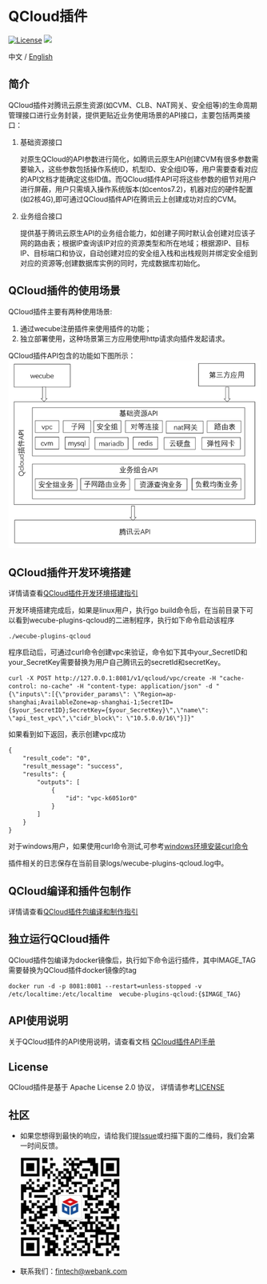 # QCloud插件
[![License](https://img.shields.io/badge/License-Apache%202.0-blue.svg)](https://opensource.org/licenses/Apache-2.0)
![](https://img.shields.io/badge/language-golang-orang.svg)

中文 / [English](README_EN.md)

## 简介

QCloud插件对腾讯云原生资源(如CVM、CLB、NAT网关、安全组等)的生命周期管理接口进行业务封装，提供更贴近业务使用场景的API接口，主要包括两类接口：

1. 基础资源接口
	
	 对原生QCloud的API参数进行简化，如腾讯云原生API创建CVM有很多参数需要输入，这些参数包括操作系统ID，机型ID、安全组ID等，用户需要查看对应的API文档才能确定这些ID值。而QCloud插件API可将这些参数的细节对用户进行屏蔽，用户只需填入操作系统版本(如centos7.2)，机器对应的硬件配置(如2核4G),即可通过QCloud插件API在腾讯云上创建成功对应的CVM。

2. 业务组合接口
	
	提供基于腾讯云原生API的业务组合能力，如创建子网时默认会创建对应该子网的路由表；根据IP查询该IP对应的资源类型和所在地域；根据源IP、目标IP、目标端口和协议，自动创建对应的安全组入栈和出栈规则并绑定安全组到对应的资源等;创建数据库实例的同时，完成数据库初始化。


## QCloud插件的使用场景

QCloud插件主要有两种使用场景:

1. 通过wecube注册插件来使用插件的功能；
2. 独立部署使用，这种场景第三方应用使用http请求向插件发起请求。

QCloud插件API包含的功能如下图所示：
<img src="./docs/compile/images/plugin_function.png" />


## QCloud插件开发环境搭建

详情请查看[QCloud插件开发环境搭建指引](docs/compile/wecube-plugins-qcloud_build_dev_env.md)

开发环境搭建完成后，如果是linux用户，执行go build命令后，在当前目录下可以看到wecube-plugins-qcloud的二进制程序，执行如下命令启动该程序

```
./wecube-plugins-qcloud
```

程序启动后，可通过curl命令创建vpc来验证，命令如下其中your_SecretID和your_SecretKey需要替换为用户自己腾讯云的secretId和secretKey。

```
curl -X POST http://127.0.0.1:8081/v1/qcloud/vpc/create -H "cache-control: no-cache" -H "content-type: application/json" -d "{\"inputs\":[{\"provider_params\": \"Region=ap-shanghai;AvailableZone=ap-shanghai-1;SecretID={$your_SecretID};SecretKey={$your_SecretKey}\",\"name\": \"api_test_vpc\",\"cidr_block\": \"10.5.0.0/16\"}]}"

```

如果看到如下返回，表示创建vpc成功

```
{
    "result_code": "0",
    "result_message": "success",
    "results": {
        "outputs": [
            {
                "id": "vpc-k6051or0"
            }
        ]
    }
}
```

对于windows用户，如果使用curl命令测试,可参考[windows环境安装curl命令](docs/windows_install_curl.md)

插件相关的日志保存在当前目录logs/wecube-plugins-qcloud.log中。


## QCloud编译和插件包制作
详情请查看[QCloud插件包编译和制作指引](docs/compile/wecube-plugins-qcloud_compile_guide.md)


## 独立运行QCloud插件
QCloud插件包编译为docker镜像后，执行如下命令运行插件，其中IMAGE_TAG需要替换为QCloud插件docker镜像的tag

```
docker run -d -p 8081:8081 --restart=unless-stopped -v /etc/localtime:/etc/localtime  wecube-plugins-qcloud:{$IMAGE_TAG}
```


## API使用说明
关于QCloud插件的API使用说明，请查看文档
[QCloud插件API手册](docs/api/wecube_plugins_qcloud_api_guide.md)


## License
QCloud插件是基于 Apache License 2.0 协议， 详情请参考[LICENSE](LICENSE)


## 社区
- 如果您想得到最快的响应，请给我们提[Issue](https://github.com/WeBankPartners/wecube-plugin-qcloud/issues/new/choose)或扫描下面的二维码，我们会第一时间反馈。

	<div align="left">
	<img src="docs/images/wecube_qr_code.png"  height="200" width="200">
	</div>


- 联系我们：fintech@webank.com
